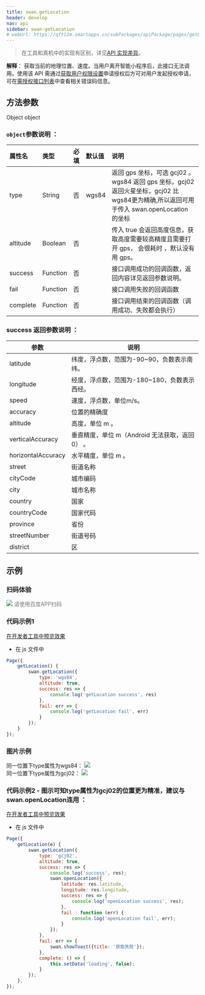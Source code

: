 ```yaml
---
title: swan.getLocation
header: develop
nav: api
sidebar: swan-getLocation
# webUrl: https://qft12m.smartapps.cn/subPackages/apiPackage/pages/getLocation/getLocation
---
```

 

> 在工具和真机中的实现有区别，详见[API 实现差异](/develop/devtools/diff/)。

**解释**： 获取当前的地理位置、速度。当用户离开智能小程序后，此接口无法调用。使用该 API 需通过[获取用户权限设置](https://smartprogram.baidu.com/docs/develop/api/open/authorize_set/)申请授权后方可对用户发起授权申请，可在[需授权接口列表](https://smartprogram.baidu.com/docs/develop/api/open/authorize_list/)中查看相关错误码信息。

 
## 方法参数 
 
 Object object

### `object`参数说明 ：

|属性名 |类型  |必填 | 默认值 |说明|
|:---- |:---- |:---- |:----|:----|
|type   | String | 否  |wgs84 |   返回 gps 坐标，可选 gcj02 。wgs84 返回 gps 坐标，gcj02 返回火星坐标，gcj02 比 wgs84更为精确,所以返回可用于传入 swan.openLocation 的坐标|
|altitude   | Boolean | 否  | | 传入 true 会返回高度信息，获取高度需要较高精度且需要打开 gps， 会很耗时 ，默认没有用 gps。|
|success |Function  |  否 | |  接口调用成功的回调函数，返回内容详见返回参数说明。|
|fail  |  Function  |  否  | | 接口调用失败的回调函数|
|complete  |  Function |   否 || 接口调用结束的回调函数（调用成功、失败都会执行）|

### success 返回参数说明 ：

|参数  |说明  |
|---- | ---- |
|latitude   | 纬度，浮点数，范围为-90~90，负数表示南纬。|
|longitude |  经度，浮点数，范围为-180~180，负数表示西经。|
|speed  | 速度，浮点数，单位m/s。|
|accuracy  |  位置的精确度|
|altitude  |  高度，单位 m 。|
|verticalAccuracy  |  垂直精度，单位 m（Android 无法获取，返回 0） 。|
|horizontalAccuracy  |水平精度，单位 m 。 |
|street|街道名称|
|cityCode|城市编码|
|city|城市名称|
|country|国家|
|countryCode|国家代码|
|province|省份|
|streetNumber|街道号码|
|district|区|


## 示例

 

### 扫码体验

<div class='scan-code-container'>
    <img src="https://b.bdstatic.com/miniapp/assets/images/doc_demo/getLocation.png" class="demo-qrcode-image" />
    <font color=#777 12px>请使用百度APP扫码</font>
</div>

 

### 代码示例1  

<a href="swanide://fragment/4f8aa57e40c45c5e6cd624fbc86a0d261569429223720" title="在开发者工具中预览效果" target="_self">在开发者工具中预览效果</a>

* 在 js 文件中

```js
Page({
    getLocation() {
        swan.getLocation({
            type: 'wgs84',
            altitude: true,
            success: res => {
                console.log('getLocation success', res)
            },
            fail: err => {
                console.log('getLocation fail', err)
            }
        });
    }
});
```

### 图片示例 

<div class="m-doc-custom-examples">
    <div class="m-doc-custom-examples-correct">
        同一位置下type属性为wgs84：
        <img src="https://b.bdstatic.com/miniapp/images/wgs84.jpeg">
    </div>
    <div class="m-doc-custom-examples-correct">
        同一位置下type属性为gcj02：
        <img src="https://b.bdstatic.com/miniapp/images/gcj02.jpeg">
    </div>
    <div class="m-doc-custom-examples-correct">
        <img src=" ">
    </div>     
</div>

### 代码示例2 - 图示可知type属性为gcj02的位置更为精准，建议与swan.openLocation连用 ：

<a href="swanide://fragment/f1d54cb8696efd08c210dc36c9ec09a91575112912482" title="在开发者工具中预览效果" target="_self">在开发者工具中预览效果</a>

* 在 js 文件中

```js
Page({
    getLocation(e) {
        swan.getLocation({
            type: 'gcj02', 
            altitude: true,
            success: res => {
                console.log('success', res);
                swan.openLocation({
                    latitude: res.latitude,
                    longitude: res.longitude,
                    success: res => {
                        console.log('openLocation success', res);
                    },
                    fail : function (err) {
                        console.log('openLocation fail', err);
                    }
                });
            },
            fail: err => {
                swan.showToast({title: '获取失败'});
            },
            complete: () => {
                this.setData('loading', false);
            }
        });
    },
});
```




